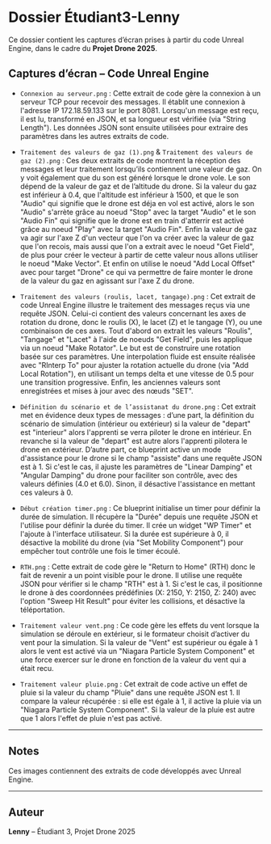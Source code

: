 # Dossier Étudiant3-Lenny

Ce dossier contient les captures d’écran prises à partir du code Unreal Engine, dans le cadre du **Projet Drone 2025**.

## Captures d’écran – Code Unreal Engine

- `Connexion au serveur.png` : Cette extrait de code gère la connexion à un serveur TCP pour recevoir des messages. Il établit une connexion à l'adresse IP 172.18.59.133 sur le port 8081. Lorsqu'un message est reçu, il est lu, transformé en JSON, et sa longueur est vérifiée (via "String Length"). Les données JSON sont ensuite utilisées pour extraire des paramètres dans les autres extraits de code.

- `Traitement des valeurs de gaz (1).png` & `Traitement des valeurs de gaz (2).png` : Ces deux extraits de code montrent la réception des messages et leur traitement lorsqu’ils contiennent une valeur de gaz. On y voit également que du son est généré lorsque le drone vole. Le son dépend de la valeur de gaz et de l’altitude du drone. Si la valeur du gaz est inférieur à 0.4, que l'altitude est inférieur à 1500, et que le son "Audio" qui signifie que le drone est déja en vol est activé, alors le son "Audio" s'arrète grâce au noeud "Stop" avec la target "Audio" et le son "Audio Fin" qui signifie que le drone est en train d'atterrir est activé grâce au noeud "Play" avec la target "Audio Fin". Enfin la valeur de gaz va agir sur l'axe Z d'un vecteur que l'on va créer avec la valeur de gaz que l'on recois, mais aussi que l'on a extrait avec le noeud "Get Field", de plus pour créer le vecteur à partir de cette valeur nous allons utiliser le noeud "Make Vector". Et enfin on utilise le noeud "Add Local Offset" avec pour target "Drone" ce qui va permettre de faire monter le drone de la valeur du gaz en agissant sur l'axe Z du drone. 

- `Traitement des valeurs (roulis, lacet, tangage).png` : Cet extrait de code Unreal Engine illustre le traitement des messages reçus via une requête JSON. Celui-ci contient des valeurs concernant les axes de rotation du drone, donc le roulis (X), le lacet (Z) et le tangage (Y), ou une combinaison de ces axes. Tout d'abord on extrait les valeurs "Roulis", "Tangage" et "Lacet" à l'aide de noeuds "Get Field", puis les applique via un noeud "Make Rotator". Le but est de construire une rotation basée sur ces paramètres. Une interpolation fluide est ensuite réalisée avec "RInterp To" pour ajuster la rotation actuelle du drone (via "Add Local Rotation"), en utilisant un temps delta et une vitesse de 0.5 pour une transition progressive. Enfin, les anciennes valeurs sont enregistrées et mises à jour avec des nœuds "SET".
  
- `Définition du scénario et de l’assistanat du drone.png` : Cet extrait met en évidence deux types de messages : d’une part, la définition du scénario de simulation (intérieur ou extérieur) si la valeur de "depart" est "interieur" alors l'apprenti se verra piloter le drone en intérieur. En revanche si la valeur de "depart" est autre alors l'apprenti pilotera le drone en extérieur. D’autre part, ce blueprint active un mode d'assistance pour le drone si le champ "assiste" dans une requête JSON est à 1. Si c'est le cas, il ajuste les paramètres de "Linear Damping" et "Angular Damping" du drone pour faciliter son contrôle, avec des valeurs définies (4.0 et 6.0). Sinon, il désactive l'assistance en mettant ces valeurs à 0.

- `Début création timer.png` : Ce blueprint initialise un timer pour définir la durée de simulation. Il récupère la "Durée" depuis une requête JSON et l'utilise pour définir la durée du timer. Il crée un widget "WP Timer" et l'ajoute à l'interface utilisateur. Si la durée est supérieure à 0, il désactive la mobilité du drone (via "Set Mobility Component") pour empêcher tout contrôle une fois le timer écoulé.

- `RTH.png` : Cette extrait de code gère le "Return to Home" (RTH) donc le fait de revenir a un point visible pour le drone. Il utilise une requête JSON pour vérifier si le champ "RTH" est à 1. Si c'est le cas, il positionne le drone à des coordonnées prédéfinies (X: 2150, Y: 2150, Z: 240) avec l'option "Sweep Hit Result" pour éviter les collisions, et désactive la téléportation.

- `Traitement valeur vent.png` : Ce code gère les effets du vent lorsque la simulation se déroule en extérieur, si le formateur choisit d’activer du vent pour la simulation. Si la valeur de "Vent" est supérieur ou égale à 1 alors le vent est activé via un "Niagara Particle System Component" et une force exercer sur le drone en fonction de la valeur du vent qui a était recu.

- `Traitement valeur pluie.png` : Cet extrait de code active un effet de pluie si la valeur du champ "Pluie" dans une requête JSON est 1. Il compare la valeur récupérée : si elle est égale à 1, il active la pluie via un "Niagara Particle System Component". Si la valeur de la pluie est autre que 1 alors l'effet de pluie n'est pas activé.
---

## Notes

Ces images contiennent des extraits de code développés avec Unreal Engine.

---

## Auteur

**Lenny** – Étudiant 3, Projet Drone 2025
